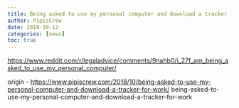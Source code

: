 ```yaml
---
title: Being asked to use my personal computer and download a tracker for work
author: PipisCrew
date: 2018-10-12
categories: [news]
toc: true
---
```


https://www.reddit.com/r/legaladvice/comments/9nahb0/i_27f_am_being_asked_to_use_my_personal_computer/

origin - https://www.pipiscrew.com/2018/10/being-asked-to-use-my-personal-computer-and-download-a-tracker-for-work/ being-asked-to-use-my-personal-computer-and-download-a-tracker-for-work